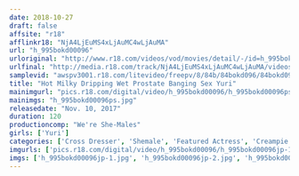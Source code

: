 ```yaml
---
date: 2018-10-27
draft: false
affsite: "r18"
afflinkr18: "NjA4LjEuMS4xLjAuMC4wLjAuMA"
url: "h_995bokd00096"
urloriginal: "http://www.r18.com/videos/vod/movies/detail/-/id=h_995bokd00096"
urlfinal: "http://media.r18.com/track/NjA4LjEuMS4xLjAuMC4wLjAuMA/videos/vod/movies/detail/-/id=h_995bokd00096"
samplevid: "awspv3001.r18.com/litevideo/freepv/8/84b/84bokd096/84bokd096_dmb_w.mp4"
title: "Hot Milky Dripping Wet Prostate Banging Sex Yuri"
mainimgurl: "pics.r18.com/digital/video/h_995bokd00096/h_995bokd00096ps.jpg"
mainimgs: "h_995bokd00096ps.jpg"
releasedate: "Nov. 10, 2017"
duration: 120
productioncomp: "We're She-Males"
girls: ['Yuri']
categories: ['Cross Dresser', 'Shemale', 'Featured Actress', 'Creampie', 'Squirting', 'Threesome / Foursome', 'Anal Sex', 'Hi-Def']
imgurls: ['pics.r18.com/digital/video/h_995bokd00096/h_995bokd00096jp-1.jpg', 'pics.r18.com/digital/video/h_995bokd00096/h_995bokd00096jp-2.jpg', 'pics.r18.com/digital/video/h_995bokd00096/h_995bokd00096jp-3.jpg', 'pics.r18.com/digital/video/h_995bokd00096/h_995bokd00096jp-4.jpg', 'pics.r18.com/digital/video/h_995bokd00096/h_995bokd00096jp-5.jpg', 'pics.r18.com/digital/video/h_995bokd00096/h_995bokd00096jp-6.jpg', 'pics.r18.com/digital/video/h_995bokd00096/h_995bokd00096jp-7.jpg', 'pics.r18.com/digital/video/h_995bokd00096/h_995bokd00096jp-8.jpg', 'pics.r18.com/digital/video/h_995bokd00096/h_995bokd00096jp-9.jpg', 'pics.r18.com/digital/video/h_995bokd00096/h_995bokd00096jp-10.jpg', 'pics.r18.com/digital/video/h_995bokd00096/h_995bokd00096jp-11.jpg', 'pics.r18.com/digital/video/h_995bokd00096/h_995bokd00096jp-12.jpg', 'pics.r18.com/digital/video/h_995bokd00096/h_995bokd00096jp-13.jpg', 'pics.r18.com/digital/video/h_995bokd00096/h_995bokd00096jp-14.jpg', 'pics.r18.com/digital/video/h_995bokd00096/h_995bokd00096jp-15.jpg', 'pics.r18.com/digital/video/h_995bokd00096/h_995bokd00096jp-16.jpg', 'pics.r18.com/digital/video/h_995bokd00096/h_995bokd00096jp-17.jpg', 'pics.r18.com/digital/video/h_995bokd00096/h_995bokd00096jp-18.jpg', 'pics.r18.com/digital/video/h_995bokd00096/h_995bokd00096jp-19.jpg', 'pics.r18.com/digital/video/h_995bokd00096/h_995bokd00096jp-20.jpg']
imgs: ['h_995bokd00096jp-1.jpg', 'h_995bokd00096jp-2.jpg', 'h_995bokd00096jp-3.jpg', 'h_995bokd00096jp-4.jpg', 'h_995bokd00096jp-5.jpg', 'h_995bokd00096jp-6.jpg', 'h_995bokd00096jp-7.jpg', 'h_995bokd00096jp-8.jpg', 'h_995bokd00096jp-9.jpg', 'h_995bokd00096jp-10.jpg', 'h_995bokd00096jp-11.jpg', 'h_995bokd00096jp-12.jpg', 'h_995bokd00096jp-13.jpg', 'h_995bokd00096jp-14.jpg', 'h_995bokd00096jp-15.jpg', 'h_995bokd00096jp-16.jpg', 'h_995bokd00096jp-17.jpg', 'h_995bokd00096jp-18.jpg', 'h_995bokd00096jp-19.jpg', 'h_995bokd00096jp-20.jpg']
---
```

